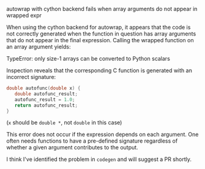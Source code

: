autowrap with cython backend fails when array arguments do not appear in wrapped expr

When using the cython backend for autowrap, it appears that the code is not correctly generated when the function in question has array arguments that do not appear in the final expression. Calling the wrapped function on an array argument yields:

TypeError: only size-1 arrays can be converted to Python scalars

Inspection reveals that the corresponding C function is generated with an incorrect signature:

```C
double autofunc(double x) {
   double autofunc_result;
   autofunc_result = 1.0;
   return autofunc_result;
}
```

(`x` should be `double *`, not `double` in this case)

This error does not occur if the expression depends on each argument. One often needs functions to have a pre-defined signature regardless of whether a given argument contributes to the output.

I think I've identified the problem in `codegen` and will suggest a PR shortly.